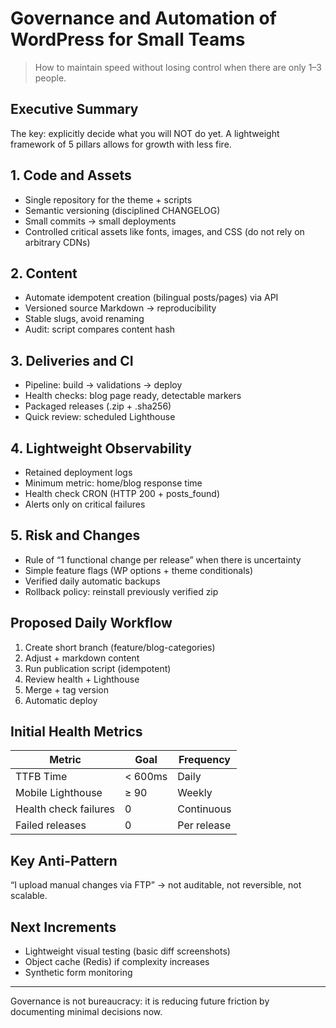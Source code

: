 # Governance and Automation of WordPress for Small Teams

> How to maintain speed without losing control when there are only 1–3 people.

## Executive Summary
The key: explicitly decide what you will NOT do yet. A lightweight framework of 5 pillars allows for growth with less fire.

## 1. Code and Assets
- Single repository for the theme + scripts
- Semantic versioning (disciplined CHANGELOG)
- Small commits → small deployments
- Controlled critical assets like fonts, images, and CSS (do not rely on arbitrary CDNs)

## 2. Content
- Automate idempotent creation (bilingual posts/pages) via API
- Versioned source Markdown → reproducibility
- Stable slugs, avoid renaming
- Audit: script compares content hash

## 3. Deliveries and CI
- Pipeline: build -> validations -> deploy
- Health checks: blog page ready, detectable markers
- Packaged releases (.zip + .sha256)
- Quick review: scheduled Lighthouse

## 4. Lightweight Observability
- Retained deployment logs
- Minimum metric: home/blog response time
- Health check CRON (HTTP 200 + posts_found)
- Alerts only on critical failures

## 5. Risk and Changes
- Rule of “1 functional change per release” when there is uncertainty
- Simple feature flags (WP options + theme conditionals)
- Verified daily automatic backups
- Rollback policy: reinstall previously verified zip

## Proposed Daily Workflow
1. Create short branch (feature/blog-categories)
2. Adjust + markdown content
3. Run publication script (idempotent)
4. Review health + Lighthouse
5. Merge + tag version
6. Automatic deploy

## Initial Health Metrics
| Metric | Goal | Frequency |
|--------|----------|------------|
| TTFB Time | < 600ms | Daily |
| Mobile Lighthouse | ≥ 90 | Weekly |
| Health check failures | 0 | Continuous |
| Failed releases | 0 | Per release |

## Key Anti-Pattern
“I upload manual changes via FTP” → not auditable, not reversible, not scalable.

## Next Increments
- Lightweight visual testing (basic diff screenshots)
- Object cache (Redis) if complexity increases
- Synthetic form monitoring

---
Governance is not bureaucracy: it is reducing future friction by documenting minimal decisions now.
